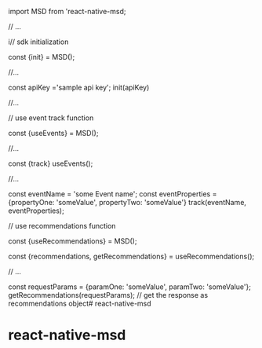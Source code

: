 import MSD from 'react-native-msd;

// ...

i// sdk initialization

const {init} = MSD();

//... 

const apiKey ='sample api key';
init(apiKey)

//...


// use event track function

const {useEvents} = MSD();

//...

const {track} useEvents();

//...

const eventName = 'some Event name';
const eventProperties = {propertyOne: 'someValue', propertyTwo: 'someValue'}
track(eventName, eventProperties);

// use recommendations function

const {useRecommendations} = MSD();

const {recommendations, getRecommendations} = useRecommendations();

// ...

const requestParams = {paramOne: 'someValue', paramTwo: 'someValue'};
getRecommendations(requestParams);
// get the response as recommendations object# react-native-msd
# react-native-msd
